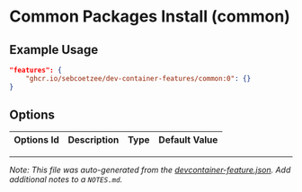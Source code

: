 
# Common Packages Install (common)



## Example Usage

```json
"features": {
    "ghcr.io/sebcoetzee/dev-container-features/common:0": {}
}
```

## Options

| Options Id | Description | Type | Default Value |
|-----|-----|-----|-----|




---

_Note: This file was auto-generated from the [devcontainer-feature.json](https://github.com/sebcoetzee/dev-container-features/blob/main/src/common/devcontainer-feature.json).  Add additional notes to a `NOTES.md`._
